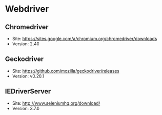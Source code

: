 # Webdriver

## Chromedriver
* Site: https://sites.google.com/a/chromium.org/chromedriver/downloads
* Version: 2.40

## Geckodriver
* Site: https://github.com/mozilla/geckodriver/releases
* Version: v0.20.1

## IEDriverServer
* Site: http://www.seleniumhq.org/download/
* Version: 3.7.0